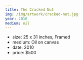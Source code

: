 ```yaml
---
title: The Cracked Nut
img: /img/artwork/cracked-nut.jpg
year: 2010
medium: oil
---
```


- size: 25 x 31 inches, Framed
- medium: Oil on canvas
- date: 2010
- price: $500
